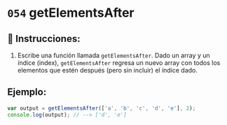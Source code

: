 # `054` getElementsAfter

## 📝 Instrucciones:

1. Escribe una función llamada `getElementsAfter`. Dado un array y un índice (index), `getElementsAfter` regresa un nuevo array con todos los elementos que estén después (pero sin incluir) el índice dado.
 
## Ejemplo:

```Javascript
var output = getElementsAfter(['a', 'b', 'c', 'd', 'e'], 2); 
console.log(output); // --> ['d', 'e']
```